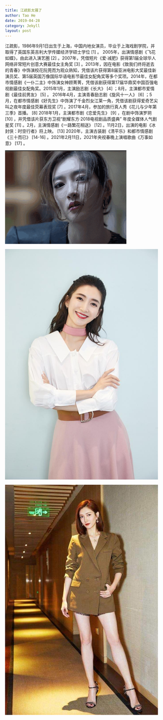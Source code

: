 ```yaml
---
title: 江疏影太骚了
author: Tao He
date: 2019-04-28
category: Jekyll
layout: post
---
```


江疏影，1986年9月1日出生于上海，中国内地女演员，毕业于上海戏剧学院，并取得了英国东英吉利大学传媒经济学硕士学位 [1]  。
2005年，出演情感剧《飞花如蝶》，由此进入演艺圈 [2]  。2007年，凭借短片《爱·减肥》获得第1届全球华人网络非常短片创意大赛最佳女主角奖 [3]  。2013年，因在电影《致我们终将逝去的青春》中饰演校花阮莞而为观众熟知，凭借该片获得第8届亚洲电影大奖最佳新演员奖、第5届英国万像国际华语电影节最佳女配角奖等多个奖项。2014年，在都市情感剧《一仆二主》中饰演女神顾菁菁，凭借该剧获得第17届华鼎奖中国百强电视剧最佳女配角奖。2015年1月，主演励志剧《长大》 [4]  ；8月，主演都市爱情剧《最佳前男友》 [5]  。
2016年4月，主演青春励志剧《旋风十一人》 [6]  ；5月，在都市情感剧《好先生》中饰演了千金烈女江莱一角，凭借该剧获得爱奇艺尖叫之夜年度最佳荧幕表现奖 [7]  。2017年4月，参加的旅行真人秀《花儿与少年第三季》首播。 [8]  2018年1月，主演都市剧《恋爱先生》 [9]  ，在剧中饰演罗玥 [10]  ，并凭借该片获东方卫视“剧耀东方·2018电视剧品质盛典” 年度全媒体人气剧星奖 [11]  。2月，主演情感剧《一路繁花相送》 [12]  。11月2日，出演的电影《冰封侠：时空行者》将上映。 [13]  2020年，主演古装剧《清平乐》和都市情感剧《三十而已》 [14-16]  。2021年2月11日，2021年央视春晚上演唱歌曲《万事如意》 [17]  。

![江疏影-1](../images/江疏影-1.gif)

![江疏影-2](../images/江疏影-2.jpg)

![江疏影-3](../images/江疏影-3.jpg)



